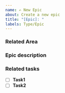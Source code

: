 ```yaml
---
name: ✍️ New Epic
about: Create a new epic
title: "[Epic]: "
labels: Type/Epic
---
```


### Related Area
<!-- Uncomment relevant area in Choreo you are reporting the bug against-->

<!--Area/ManagingDevelopment (Develop, deploy, test, component listing etc.) -->
<!--Area/APIM  -->
<!--Area/Observability  -->
<!--Area/AI  -->
<!--Area/LowCode  -->
<!--Area/Connectors  -->
<!--Area/CodeReuse (Publishing reusable connectors, triggers and other artefact to the marketplace) -->
<!--Area/Samples (Getting started samples) -->
<!--Area/Insights  -->
<!--Area/Auth  -->
<!--Area/Billing  -->
<!--Area/CodeServer  -->
<!--Area/DocSite  -->
<!--Area/Other (None Listed Above) -->

### Epic description
<!-- A clear and concise description of what epic is about. -->

### Related tasks
<!-- List of tasks related to the epic -->

- [ ] **Task1** 
- [ ] **Task2** 